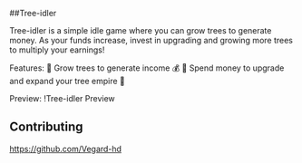 ##Tree-idler

Tree-idler is a simple idle game where you can grow trees to generate money. As your funds increase, invest in upgrading and growing more trees to multiply your earnings!

Features:
🌳 Grow trees to generate income 💰
💸 Spend money to upgrade and expand your tree empire 🌱

Preview:
!Tree-idler Preview



## Contributing
https://github.com/Vegard-hd
